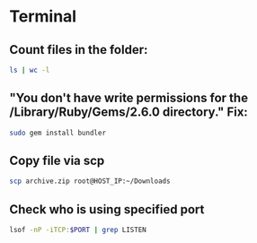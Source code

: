 # Terminal

## Count files in the folder:
```bash
ls | wc -l
```

## "You don't have write permissions for the /Library/Ruby/Gems/2.6.0 directory." Fix:
```bash
sudo gem install bundler
```


## Copy file via scp

```bash
scp archive.zip root@HOST_IP:~/Downloads
```

## Check who is using specified port
```bash
lsof -nP -iTCP:$PORT | grep LISTEN
```
